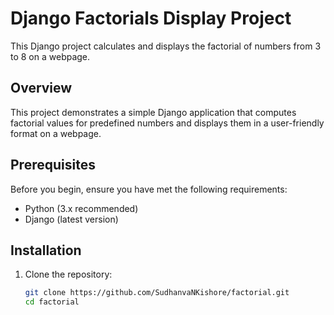 # Django Factorials Display Project

This Django project calculates and displays the factorial of numbers from 3 to 8 on a webpage.

## Overview

This project demonstrates a simple Django application that computes factorial values for predefined numbers and displays them in a user-friendly format on a webpage.

## Prerequisites

Before you begin, ensure you have met the following requirements:
- Python (3.x recommended)
- Django (latest version)

## Installation

1. Clone the repository: 
   ```bash
   git clone https://github.com/SudhanvaNKishore/factorial.git
   cd factorial

 
